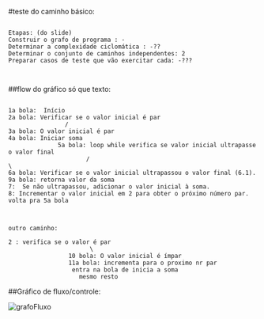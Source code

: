 

#teste do caminho básico:


```

Etapas: (do slide)
Construir o grafo de programa : -
Determinar a complexidade ciclomática : -??
Determinar o conjunto de caminhos independentes: 2
Preparar casos de teste que vão exercitar cada: -???



```
##flow do gráfico só que texto:
```

1a bola:  Início
2a bola: Verificar se o valor inicial é par
                /          
3a bola: O valor inicial é par
4a bola: Iniciar soma
              5a bola: loop while verifica se valor inicial ultrapasse o valor final 
                      /                                                          \          
6a bola: Verificar se o valor inicial ultrapassou o valor final (6.1).           9a bola: retorna valor da soma
7:  Se não ultrapassou, adicionar o valor inicial à soma.
8: Incrementar o valor inicial em 2 para obter o próximo número par.
volta pra 5a bola



outro caminho: 

2 : verifica se o valor é par
                       \
                 10 bola: O valor inicial é ímpar           
                 11a bola: incrementa para o proximo nr par          
                  entra na bola de inicia a soma
                    mesmo resto

```

##Gráfico de fluxo/controle:

![grafoFluxo](https://github.com/Annagmo/engsoft/assets/85114312/a5eb8ad2-ae81-43cb-bbd7-f0209daaa7ad)
